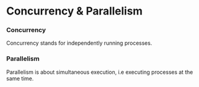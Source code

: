 # Concurrency & Parallelism

### Concurrency

Concurrency stands for independently running processes.

### Parallelism

Parallelism is about simultaneous execution, i.e executing processes at the same time.
